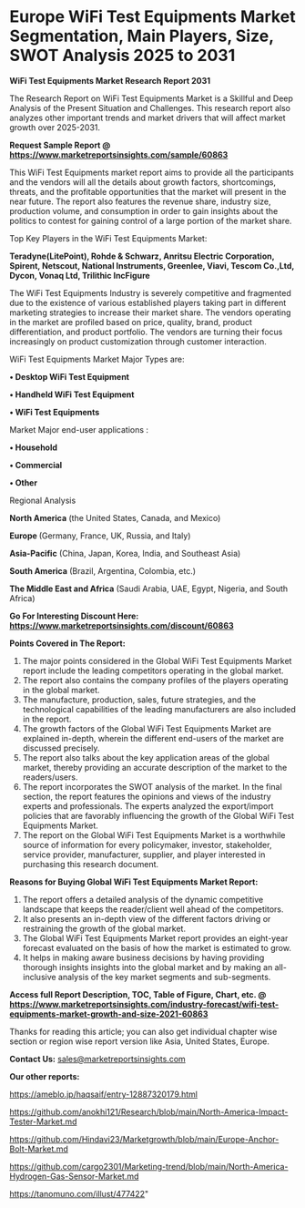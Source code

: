  # Europe WiFi Test Equipments Market Segmentation, Main Players, Size, SWOT Analysis 2025 to 2031

<strong>WiFi Test Equipments Market Research Report 2031</strong>

The Research Report on WiFi Test Equipments Market is a Skillful and Deep Analysis of the Present Situation and Challenges. This research report also analyzes other important trends and market drivers that will affect market growth over 2025-2031.

<strong>Request Sample Report @ <a href=https://www.marketreportsinsights.com/sample/60863>https://www.marketreportsinsights.com/sample/60863</a></strong>

This WiFi Test Equipments market report aims to provide all the participants and the vendors will all the details about growth factors, shortcomings, threats, and the profitable opportunities that the market will present in the near future. The report also features the revenue share, industry size, production volume, and consumption in order to gain insights about the politics to contest for gaining control of a large portion of the market share.

Top Key Players in the WiFi Test Equipments Market:

<strong>Teradyne(LitePoint), Rohde & Schwarz, Anritsu Electric Corporation, Spirent, Netscout, National Instruments, Greenlee, Viavi, Tescom Co.,Ltd, Dycon, Vonaq Ltd, Trilithic IncFigure</strong>

The WiFi Test Equipments Industry is severely competitive and fragmented due to the existence of various established players taking part in different marketing strategies to increase their market share. The vendors operating in the market are profiled based on price, quality, brand, product differentiation, and product portfolio. The vendors are turning their focus increasingly on product customization through customer interaction.

WiFi Test Equipments Market Major Types are:

<strong>• Desktop WiFi Test Equipment

• Handheld WiFi Test Equipment

• WiFi Test Equipments</strong>

Market Major end-user applications :

<strong>• Household

• Commercial

• Other</strong>

Regional Analysis

</u><strong><b>North America</b></strong> (the United States, Canada, and Mexico)

<strong><b>Europe </b></strong>(Germany, France, UK, Russia, and Italy)

<strong><b>Asia-Pacific</b></strong> (China, Japan, Korea, India, and Southeast Asia)

<strong><b>South America</b></strong> (Brazil, Argentina, Colombia, etc.)

<strong><b>The Middle East and Africa</b></strong> (Saudi Arabia, UAE, Egypt, Nigeria, and South Africa)

<strong>Go For Interesting Discount Here: <a href=https://www.marketreportsinsights.com/discount/60863>https://www.marketreportsinsights.com/discount/60863</a></strong>

<strong>Points Covered in The Report:</strong>
<ol>
  <li>The major points considered in the Global WiFi Test Equipments Market report include the leading competitors operating in the global market.</li>
  <li>The report also contains the company profiles of the players operating in the global market.</li>
  <li>The manufacture, production, sales, future strategies, and the technological capabilities of the leading manufacturers are also included in the report.</li>
  <li>The growth factors of the Global WiFi Test Equipments Market are explained in-depth, wherein the different end-users of the market are discussed precisely.</li>
  <li>The report also talks about the key application areas of the global market, thereby providing an accurate description of the market to the readers/users.</li>
  <li>The report incorporates the SWOT analysis of the market. In the final section, the report features the opinions and views of the industry experts and professionals. The experts analyzed the export/import policies that are favorably influencing the growth of the Global WiFi Test Equipments Market.</li>
  <li>The report on the Global WiFi Test Equipments Market is a worthwhile source of information for every policymaker, investor, stakeholder, service provider, manufacturer, supplier, and player interested in purchasing this research document.</li>
</ol>
<strong>Reasons for Buying Global WiFi Test Equipments Market Report:</strong>

<ol>
  <li>The report offers a detailed analysis of the dynamic competitive landscape that keeps the reader/client well ahead of the competitors.</li>
  <li>It also presents an in-depth view of the different factors driving or restraining the growth of the global market.</li>
  <li>The Global WiFi Test Equipments Market report provides an eight-year forecast evaluated on the basis of how the market is estimated to grow.</li>
  <li>It helps in making aware business decisions by having providing thorough insights insights into the global market and by making an all-inclusive analysis of the key market segments and sub-segments.</li>
</ol>
<strong>Access full Report Description, TOC, Table of Figure, Chart, etc. @ <a href=https://www.marketreportsinsights.com/industry-forecast/wifi-test-equipments-market-growth-and-size-2021-60863>https://www.marketreportsinsights.com/industry-forecast/wifi-test-equipments-market-growth-and-size-2021-60863</a></strong>


Thanks for reading this article; you can also get individual chapter wise section or region wise report version like Asia, United States, Europe.

<strong>Contact Us:</strong>
sales@marketreportsinsights.com

<strong>Our other reports:</strong>

<a href=https://ameblo.jp/haqsaif/entry-12887320179.html>https://ameblo.jp/haqsaif/entry-12887320179.html</a>

<a href=https://github.com/anokhi121/Research/blob/main/North-America-Impact-Tester-Market.md>https://github.com/anokhi121/Research/blob/main/North-America-Impact-Tester-Market.md</a>

<a href=https://github.com/Hindavi23/Marketgrowth/blob/main/Europe-Anchor-Bolt-Market.md>https://github.com/Hindavi23/Marketgrowth/blob/main/Europe-Anchor-Bolt-Market.md</a>

<a href=https://github.com/cargo2301/Marketing-trend/blob/main/North-America-Hydrogen-Gas-Sensor-Market.md>https://github.com/cargo2301/Marketing-trend/blob/main/North-America-Hydrogen-Gas-Sensor-Market.md</a>

<a href=https://tanomuno.com/illust/477422>https://tanomuno.com/illust/477422</a>"
